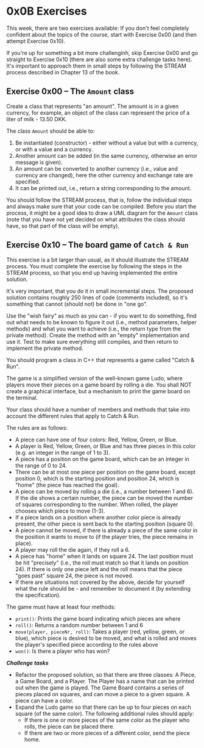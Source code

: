 # 0x0B Exercises
This week, there are two exercises available: If you don't feel completely confident about the topics of the course, start with Exercise 0x00 (and then attempt Exercise 0x10).

If you're up for something a bit more challenginh, skip Exercise 0x00 and go straight to Exercise 0x10 (there are also some extra challenge tasks here). It's important to approach them in small steps by following the STREAM process described in Chapter 13 of the book.

## Exercise 0x00 – The `Amount` class
Create a class that represents "an amount". The amount is in a given currency, for example, an object of the class can represent the price of a liter of milk - 13.50 DKK.

The class `Amount` should be able to:
1. Be instantiated (constructor) - either without a value but with a currency, or with a value and a currency.
2. Another amount can be added (in the same currency, otherwise an error message is given).
3. An amount can be converted to another currency (i.e., value and currency are changed), here the other currency and exchange rate are specified.
4. It can be printed out, i.e., return a string corresponding to the amount.

You should follow the STREAM process, that is, follow the individual steps and always make sure that your code can be compiled. Before you start the process, it might be a good idea to draw a UML diagram for the `Amount` class (note that you have not yet decided on what attributes the class should have, so that part of the class will be empty).

## Exercise 0x10 – The board game of `Catch & Run`
This exercise is a bit larger than usual, as it should illustrate the STREAM process. You must complete the exercise by following the steps in the STREAM process, so that you end up having implemented the entire solution.

It's very important, that you do it in small incremental steps. The proposed solution contains roughly 250 lines of code (comments included), so it's something that cannot (should not) be done in "one go". 

Use the "wish fairy" as much as you can - if you want to do something, find out what needs to be known to figure it out (i.e., method parameters, helper methods) and what you want to achieve (i.e., the return type from the private method). Create the method with an "empty" implementation and use it. Test to make sure everything still compiles, and then return to implement the private method.

You should program a class in C++ that represents a game called "Catch & Run". 

The game is a simplified version of the well-known game Ludo, where players move their pieces on a game board by rolling a die. You shall NOT create a graphical interface, but a mechanism to print the game board on the terminal.

Your class should have a number of members and methods that take into account the different rules that apply to Catch & Run.

The rules are as follows:
- A piece can have one of four colors: Red, Yellow, Green, or Blue.
- A player is Red, Yellow, Green, or Blue and has three pieces in this color (e.g. an integer in the range of 1 to 3).
- A piece has a position on the game board, which can be an integer in the range of 0 to 24.
- There can be at most one piece per position on the game board, except position 0, which is the starting position and position 24, which is "home" (the piece has reached the goal).
- A piece can be moved by rolling a die (i.e., a number between 1 and 6). If the die shows a certain number, the piece can be moved the number of squares corresponding to the number. When rolled, the player chooses which piece to move (1-3).
- If a piece lands on a position where another color piece is already present, the other piece is sent back to the starting position (square 0).
- A piece cannot be moved, if there is already a piece of the same color in the position it wants to move to (if the player tries, the piece remains in place).
- A player may roll the die again, if they roll a 6.
- A piece has "home" when it lands on square 24. The last position must be hit "precisely" (i.e., the roll must match so that it lands on position 24). If there is only one piece left and the roll means that the piece "goes past" square 24, the piece is not moved.
- If there are situations not covered by the above, decide for yourself what the rule should be - and remember to document it (by extending the specification).

The game must have at least four methods:
- `print()`: Prints the game board indicating which pieces are where
- `roll()`: Returns a random number between 1 and 6
- `move(player, pieceNr, roll)`: Takes a player (red, yellow, green, or blue), which piece is desired to be moved, and what is rolled and moves the player's specified piece according to the rules above
- `won()`: Is there a player who has won?

**_Challenge tasks_**
- Refactor the proposed solution, so that there are three classes: A Piece, a Game Board, and a Player. The Player has a name that can be printed out when the game is played. The Game Board contains a series of pieces placed on squares, and can move a piece to a given square. A piece can have a color.
- Expand the Ludo game so that there can be up to four pieces on each square (of the same color). The following additional rules should apply:
  - If there is one or more pieces of the same color as the player who rolls, the piece can be placed there.
  - If there are two or more pieces of a different color, send the piece home.